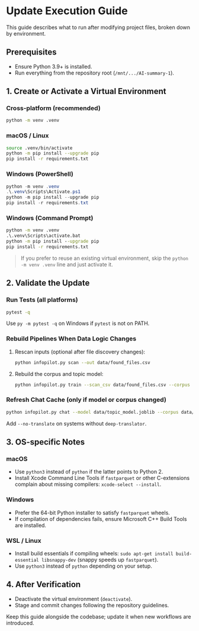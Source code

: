 # Update Execution Guide

This guide describes what to run after modifying project files, broken down by environment.

## Prerequisites
- Ensure Python 3.9+ is installed.
- Run everything from the repository root (`/mnt/.../AI-summary-1`).

## 1. Create or Activate a Virtual Environment

### Cross-platform (recommended)
```bash
python -m venv .venv
```

### macOS / Linux
```bash
source .venv/bin/activate
python -m pip install --upgrade pip
pip install -r requirements.txt
```

### Windows (PowerShell)
```powershell
python -m venv .venv
.\.venv\Scripts\Activate.ps1
python -m pip install --upgrade pip
pip install -r requirements.txt
```

### Windows (Command Prompt)
```cmd
python -m venv .venv
.\.venv\Scripts\activate.bat
python -m pip install --upgrade pip
pip install -r requirements.txt
```

> If you prefer to reuse an existing virtual environment, skip the `python -m venv .venv` line and just activate it.

## 2. Validate the Update

### Run Tests (all platforms)
```bash
pytest -q
```
Use `py -m pytest -q` on Windows if `pytest` is not on PATH.

### Rebuild Pipelines When Data Logic Changes
1. Rescan inputs (optional after file discovery changes):
   ```bash
   python infopilot.py scan --out data/found_files.csv
   ```
2. Rebuild the corpus and topic model:
   ```bash
   python infopilot.py train --scan_csv data/found_files.csv --corpus data/corpus.parquet
   ```

### Refresh Chat Cache (only if model or corpus changed)
```bash
python infopilot.py chat --model data/topic_model.joblib --corpus data/corpus.parquet --cache index_cache --no-translate
```
Add `--no-translate` on systems without `deep-translator`.

## 3. OS-specific Notes

### macOS
- Use `python3` instead of `python` if the latter points to Python 2.
- Install Xcode Command Line Tools if `fastparquet` or other C-extensions complain about missing compilers: `xcode-select --install`.

### Windows
- Prefer the 64-bit Python installer to satisfy `fastparquet` wheels.
- If compilation of dependencies fails, ensure Microsoft C++ Build Tools are installed.

### WSL / Linux
- Install build essentials if compiling wheels: `sudo apt-get install build-essential libsnappy-dev` (snappy speeds up `fastparquet`).
- Use `python3` instead of `python` depending on your setup.

## 4. After Verification
- Deactivate the virtual environment (`deactivate`).
- Stage and commit changes following the repository guidelines.

Keep this guide alongside the codebase; update it when new workflows are introduced.
